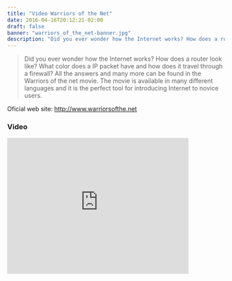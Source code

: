 ```yaml
---
title: "Video Warriors of the Net"
date: 2016-04-16T20:12:21-02:00
draft: false
banner: "warriors_of_the_net-banner.jpg"
description: "Did you ever wonder how the Internet works? How does a router look like? What color does a IP packet have and how does it travel through a firewall? All the answers and many more can be found in the Warriors of the net movie. The movie is available in many different languages and it is the perfect tool for introducing Internet to novice users."
---
```


> Did you ever wonder how the Internet works? How does a router look like? What color does a IP packet have and how does it travel through a firewall?
All the answers and many more can be found in the Warriors of the net movie. The movie is available in many different languages and it is the perfect tool for introducing Internet to novice users.

Oficial web site: http://www.warriorsofthe.net

### Video
<div class="video-container">
    <iframe width="420" height="315" src="https://www.youtube.com/embed/PBWhzz_Gn10" frameborder="0" allowfullscreen></iframe>
</div>